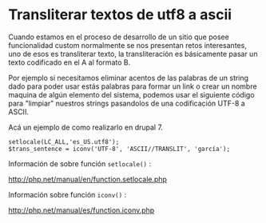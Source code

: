 # Transliterar textos de utf8 a ascii

Cuando estamos en el proceso de desarrollo de un sitio que posee funcionalidad custom normalmente se nos presentan retos interesantes, uno de esos es transliterar texto, la transliteración es básicamente pasar un texto codificado en el A al formato B.

Por ejemplo si necesitamos eliminar acentos de las palabras de un string dado para poder usar estás palabras para formar un link o crear un nombre maquina de algún elemento del sistema, podemos usar el siguiente código para "limpiar" nuestros strings pasandolos de una codificación UTF-8 a ASCII.


Acá un ejemplo de como realizarlo en drupal 7.

```
setlocale(LC_ALL,'es_US.utf8');
$trans_sentence = iconv('UTF-8', 'ASCII//TRANSLIT', 'garcía');
```

Información de sobre función ```setlocale()``` :

http://php.net/manual/en/function.setlocale.php


Información sobre función ```iconv()``` :

http://php.net/manual/es/function.iconv.php



